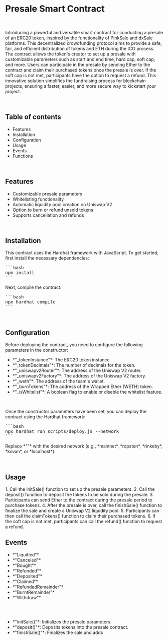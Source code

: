 
<h1>Presale Smart Contract</h1>
<br>
<p>
Introducing a powerful and versatile smart contract for conducting a presale of an ERC20 token, inspired by the functionality of PinkSale and dxSale platforms. This decentralized crowdfunding protocol aims to provide a safe, fair, and efficient distribution of tokens and ETH during the ICO process. The contract allows the token's creator to set up a presale with customizable parameters such as start and end time, hard cap, soft cap, and more. Users can participate in the presale by sending Ether to the contract and claim their purchased tokens once the presale is over. If the soft cap is not met, participants have the option to request a refund. This innovative solution simplifies the fundraising process for blockchain projects, ensuring a faster, easier, and more secure way to kickstart your project.
</p>
<br>
<h2>Table of contents</h2>
<ul>
    <li>Features</li>
    <li>Installation</li>
    <li>Configuration</li>
    <li>Usage</li>
    <li>Events</li>
    <li>Functions</li>
</ul>
<br>
<h2>Features</h2>
<ul>
    <li>Customizable presale parameters</li>
    <li>Whitelisting functionality</li>
    <li>Automatic liquidity pool creation on Uniswap V2</li>
    <li>Option to burn or refund unsold tokens</li>
    <li>Supports cancellation and refunds</li>
</ul>
<br>
<h2>Installation</h2>
<p>This contract uses the Hardhat framework with JavaScript. To get started, first install the necessary dependencies:</p>
<pre>
```bash
npm install
```
</pre>
<p>Next, compile the contract:</p>
<pre>
```bash
npx hardhat compile
```
</pre>
<br>
<h2>Configuration</h2>
<p>Before deploying the contract, you need to configure the following parameters in the constructor:</p>
<ul>
    <li>*"_tokenInstance"*: The ERC20 token instance.</li>
    <li>*"_tokenDecimals"*: The number of decimals for the token.</li>
    <li>*"_uniswapv2Router"*: The address of the Uniswap V2 router.</li>
    <li>*"_uniswapv2Factory"*: The address of the Uniswap V2 factory.</li>
    <li>*"_weth"*: The address of the team's wallet.</li>
    <li>*"_burnTokens"*: The address of the Wrapped Ether (WETH) token.</li>
    <li>*"_isWhitelist"*: A boolean flag to enable or disable the whitelist feature.</li>
</ul>
<br>
<p>Once the constructor parameters have been set, you can deploy the contract using the Hardhat framework:</p>
<pre>
```bash
npx hardhat run scripts/deploy.js --network <network_name>
```
</pre>
<p>Replace *"<network_name>"* with the desired network (e.g., *mainnet*, *ropsten*, *rinkeby*, *kovan*, or *localhost*).</p>
<br>
<h2>Usage</h2>
1. Call the initSale() function to set up the presale parameters.
2. Call the deposit() function to deposit the tokens to be sold during the presale.
3. Participants can send Ether to the contract during the presale period to purchase tokens.
4. After the presale is over, call the finishSale() function to finalize the sale and create a Uniswap V2 liquidity pool.
5. Participants can then call the claimTokens() function to claim their purchased tokens.
6. If the soft cap is not met, participants can call the refund() function to request a refund.
<br>
<h2>Events</h2>
<ul>
    <li>*"Liquified"*</li>
    <li>*"Canceled"*</li>
    <li>*"Bought"*</li>
    <li>*"Refunded"*</li>
    <li>*"Deposited"*</li>
    <li>*"Claimed"*</li>
    <li>*"RefundedRemainder"*</li>
    <li>*"BurntRemainder"*</li>
    <li>*"Withdraw"*</li>
</ul>
<br>
<h2></h2>
<ul>
    <li>*"initSale()"*: Initializes the presale parameters.</li>
    <li>*"deposit()"*: Deposits tokens into the presale contract.</li>
    <li>*"finishSale()"*: Finalizes the sale and adds</li>
</ul>
